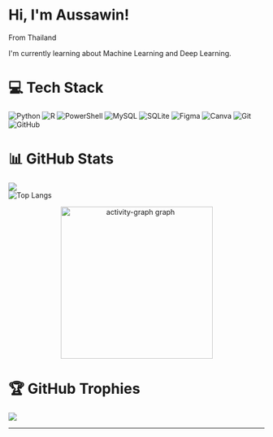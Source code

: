 # Hi, I'm Aussawin!

From Thailand

I'm currently learning about Machine Learning and Deep Learning.

# 💻 Tech Stack
![Python](https://img.shields.io/badge/python-3670A0?style=flat&logo=python&logoColor=ffdd54) ![R](https://img.shields.io/badge/r-%23276DC3.svg?style=flat&logo=r&logoColor=white) ![PowerShell](https://img.shields.io/badge/PowerShell-%235391FE.svg?style=flat&logo=powershell&logoColor=white) ![MySQL](https://img.shields.io/badge/mysql-4479A1.svg?style=flat&logo=mysql&logoColor=white) ![SQLite](https://img.shields.io/badge/sqlite-%2307405e.svg?style=flat&logo=sqlite&logoColor=white) ![Figma](https://img.shields.io/badge/figma-%23F24E1E.svg?style=flat&logo=figma&logoColor=white) ![Canva](https://img.shields.io/badge/Canva-%2300C4CC.svg?style=flat&logo=Canva&logoColor=white) ![Git](https://img.shields.io/badge/git-%23F05033.svg?style=flat&logo=git&logoColor=white) ![GitHub](https://img.shields.io/badge/github-%23121011.svg?style=flat&logo=github&logoColor=white)

# 📊 GitHub Stats

![](https://github-readme-streak-stats.herokuapp.com/?user=A5hisa&theme=default&hide_border=false)<br/>
![Top Langs](https://github-readme-stats.vercel.app/api/top-langs/?username=A5hisa&layout=compact)

<div align="center">
  <img src="https://github-readme-activity-graph.vercel.app/graph?username=A5hisa&radius=16&theme=minimal&area=false&order=5&custom_title=My%20Contribution%20Graph&hide_border=false&hide_title=false" height="299" alt="activity-graph graph"  />
</div>

# 🏆 GitHub Trophies
![](https://github-profile-trophy.vercel.app/?username=A5hisa&title=Commits,Experience)

---
<!-- Proudly created with GPRM ( https://gprm.itsvg.in ) -->
